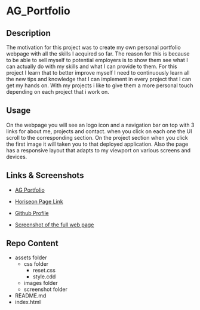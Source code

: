 # AG_Portfolio

## Description

The motivation for this project was to create my own personal portfolio webpage with all the skills I acquired so far. The reason for this is because to be able to sell myself to potential employers is to show them see what I can actually do with my skills and what I can provide to them. For this project I learn that to better improve myself I need to continuously learn all the new tips and knowledge that I can  implement in every project that I can get my hands on. With my projects i like to give them a more personal touch depending on each project that i work on. 

## Usage

On the webpage you will see an logo icon and a navigation bar on top with 3 links for about me, projects and contact. when you click on each one the UI scroll to the corresponding section. On the project section when you click the first image it will taken you to that deployed application. Also the page has a responsive layout that adapts to my viewport on various screens and devices.

## Links & Screenshots
 * [AG Portfolio](https://arielo5.github.io/AG_Portfolio/)

 * [Horiseon Page Link](https://arielo5.github.io/HW-1-BCS/)

 * [Github Profile](https://github.com/arielo5)

 * [Screenshot of the full web page](./assets/screenshot/)

 ## Repo Content
 * assets folder
    * css folder
        * reset.css
        * style.cdd
    * images folder
    * screenshot folder
* README.md
* index.html 

